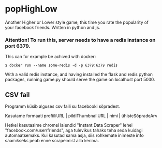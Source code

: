 # popHighLow

Another Higher or Lower style game, this time you rate the popularity of your facebook friends. Written in python and js.

### Attention! To run this, server needs to have a redis instance on port 6379.

This can for example be achived with docker:

`$ docker run --name some-redis -d -p 6379:6379 redis`

With a valid redis instance, and having installed the flask and redis python packages, running game.py should serve the game on localhost port 5000.

## CSV fail

Programm küsib alguses csv faili su facebooki sõpradest.

Kasutame formaati profiiliURL | pildiThumbnailURL | nimi | ühisteSõpradeArv

Hetkel kasutasime chromei laiendid "Instant Data Scraper" lehel "facebook.com/user/friends", aga tulevikus tahaks teha seda kuidagi automaatsemaks.
Kui kasutad sama asja, siis rohkemate inimeste info saamikseks peab enne scrapeimist alla kerima.

